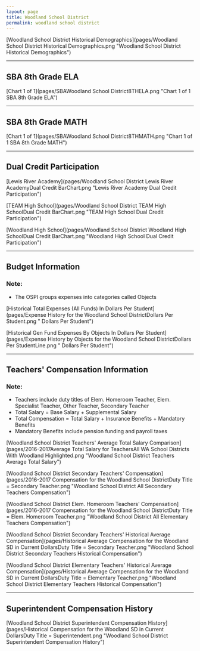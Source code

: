 ```yaml
---
layout: page
title: Woodland School District
permalink: woodland school district
---
```



[Woodland School District Historical Demographics](pages/Woodland School District Historical Demographics.png "Woodland School District Historical Demographics")

___

## SBA 8th Grade ELA

[Chart 1 of 1](pages/SBAWoodland School District8THELA.png "Chart 1 of 1 SBA 8th Grade ELA")


___

## SBA 8th Grade MATH

[Chart 1 of 1](pages/SBAWoodland School District8THMATH.png "Chart 1 of 1 SBA 8th Grade MATH")


___

## Dual Credit Participation

[Lewis River Academy](pages/Woodland School District Lewis River AcademyDual Credit BarChart.png "Lewis River Academy Dual Credit Participation")

[TEAM High School](pages/Woodland School District TEAM High SchoolDual Credit BarChart.png "TEAM High School Dual Credit Participation")

[Woodland High School](pages/Woodland School District Woodland High SchoolDual Credit BarChart.png "Woodland High School Dual Credit Participation")


___

## Budget Information
### Note:
- The OSPI groups expenses into categories called Objects

[Historical Total Expenses (All Funds) In Dollars Per Student](pages/Expense History for the Woodland School DistrictDollars Per Student.png " Dollars Per Student")

[Historical Gen Fund Expenses By Objects In Dollars Per Student](pages/Expense History by Objects for the Woodland School DistrictDollars Per StudentLine.png " Dollars Per Student")


___

## Teachers' Compensation Information
### Note:
- Teachers include duty titles of Elem. Homeroom Teacher, Elem. Specialist Teacher, Other Teacher, Secondary Teacher
- Total Salary = Base Salary + Supplemental Salary
- Total Compensation = Total Salary + Insurance Benefits + Mandatory Benefits
- Mandatory Benefits include pension funding and payroll taxes

[Woodland School District Teachers' Average Total Salary Comparison](pages/2016-2017Average Total Salary for TeachersAll WA School Districts With Woodland Highlighted.png "Woodland School District Teachers Average Total Salary")

[Woodland School District Secondary Teachers' Compensation](pages/2016-2017 Compensation for the Woodland School DistrictDuty Title = Secondary Teacher.png "Woodland School District All Secondary Teachers Compensation")

[Woodland School District Elem. Homeroom Teachers' Compensation](pages/2016-2017 Compensation for the Woodland School DistrictDuty Title = Elem. Homeroom Teacher.png "Woodland School District All Elementary Teachers Compensation")

[Woodland School District Secondary Teachers' Historical Average Compensation](pages/Historical Average Compensation for the Woodland SD in Current DollarsDuty Title = Secondary Teacher.png "Woodland School District Secondary Teachers Historical Compensation")

[Woodland School District Elementary Teachers' Historical Average Compensation](pages/Historical Average Compensation for the Woodland SD in Current DollarsDuty Title = Elementary Teacher.png "Woodland School District Elementary Teachers Historical Compensation")


___

## Superintendent Compensation History

[Woodland School District Superintendent Compensation History](pages/Historical Compensation for the Woodland SD in Current DollarsDuty Title = Superintendent.png "Woodland School District Superintendent Compensation History")

